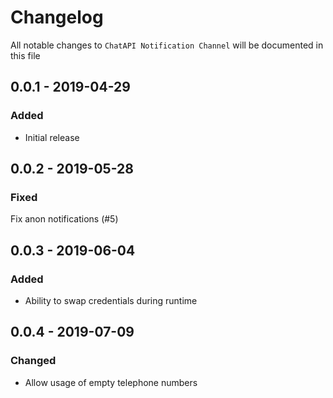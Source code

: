 # Changelog

All notable changes to `ChatAPI Notification Channel` will be documented in this file

## 0.0.1 - 2019-04-29
### Added
- Initial release

## 0.0.2 - 2019-05-28
### Fixed
Fix anon notifications (#5)

## 0.0.3 - 2019-06-04
### Added
- Ability to swap credentials during runtime

## 0.0.4 - 2019-07-09
### Changed
- Allow usage of empty telephone numbers